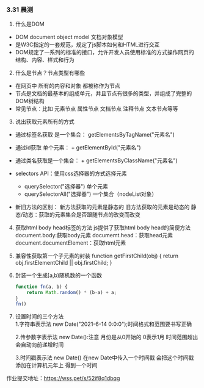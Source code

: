 ### 3.31 晨测
1. 什么是DOM
  - DOM document object model 文档对象模型
  - 是W3C指定的一套规范，规定了js脚本如何和HTML进行交互
  - DOM规定了一系列的标准的接口，允许开发人员使用标准的方式操作网页的结构、内容、样式和行为

2. 什么是节点？节点类型有哪些
  - 在网页中 所有的内容和对象 都被称作为节点
  - 节点是文档的最基本的组成单元，并且节点有很多的类型，并组成了完整的DOM树结构
  - 常见节点：比如 元素节点 属性节点 文档节点 注释节点 文本节点等等

3. 说出获取元素所有的方式
  - 通过标签名获取 是一个集合： getElementsByTagName("元素名")
  - 通过id获取 单个元素： + getElementById("元素名")
  - 通过类名获取是一个集合： + getElementsByClassName("元素名")
  - selectors API：使用css选择器的方式选择元素
    - querySelector("选择器") 单个元素
    - querySelectorAll("选择器") 一个集合（nodeList对象）

  - 新旧方法的区别：
    新方法获取的元素是静态的
    旧方法获取的元素是动态的
    静态/动态：获取的元素集合是否跟随节点的改变而改变


4. 获取html body head标签的方法
    js提供了获取html  body  head的简便方法
    document.body:获取body元素
    documemt.head：获取head元素
    document.documentElement：获取html元素

5. 兼容性获取第一个子元素的封装
    function getFirstChild(obj) {
      return obj.firstElementChild || obj.firstChild;
    }

6. 封装一个生成[a,b)随机数的一个函数

    ```js
    function fn(a, b) {
        return Math.random() * (b-a) + a;
    }
    fn()
    ```

    

7. 设置时间的三个方法           
    1.字符串表示法
    new Date("2021-6-14 0:0:0");时间格式和范围要书写正确

    2.传参数字表示法
    new Date():注意 月份是从0开始的  0表示1月
    时间范围超出 会自动向前递增时间

    3.时间戳表示法
    new Date() 在new Date中传入一个时间戳 会把这个时间戳添加在计算机元年上 得到一个时间


作业提交地址：https://wss.pet/s/52if8q1dbqg